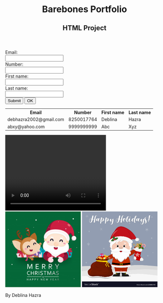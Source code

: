 <!DOCTYPE html>
  <html>
  <body>
    <header>
      <h1>Barebones Portfolio</h1>
      <h2>HTML Project</h2>
    </header>
    <form>
      <label for="email">Email:</label><br>
      <input type="text" id="email" name="email"><br>
      <label for="phno">Number:</label><br>
      <input type="text" id="phno" name="phno"><br>
      <label for="fname">First name:</label><br>
      <input type="text" id="fname" name="fname"><br>
      <label for="lname">Last name:</label><br>
      <input type="text" id="lname" name="lname"><br>
      <input type="submit" value="Submit">
      <input type="button" value="OK">
     </form>
     <table>
       <tr>
         <th>Email</th>
         <th>Number</th>
         <th>First name</th>
         <th>Last name</th>
       </tr>
       <tr>
         <td>debhazra2002@gmail.com</td>
         <td>8250017764</td>
         <td>Deblina</td>
         <td>Hazra</td>
       </tr>
       <tr>
         <td>abxy@yahoo.com</td>
         <td>9999999999</td>
         <td>Abc</td>
         <td>Xyz</td>
       </tr>
     </table>
     <video width="320" height="240" controls>
       <source src="BabyCat.mp4" type="video/mp4" alt="Video of Cute Kitten">       
     </video>
     <img src="merrychristmas.jpg" alt="Christmas" style="width:240px; height:240px;">
     <img src="happyholidays.jpg" alt="Christmas" style="width:240px; height:240px;">
     <footer>
       <p>By Deblina Hazra</p>  
     </footer>
   </body>
   </html>

